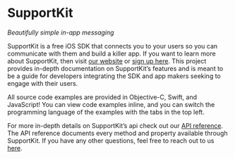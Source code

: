 # SupportKit
*Beautifully simple in-app messaging*

SupportKit is a free iOS SDK that connects you to your users so you can communicate with them and build a killer app. If you want to learn more about SupportKit, then visit [our website](https://supportkit.io) or [sign up here](https://app.supportkit.io/signup). This project provides in-depth documentation on SupportKit’s features and is meant to be a guide for developers integrating the SDK and app makers seeking to engage with their users.

All source code examples are provided in Objective-C, Swift, and JavaScript! You can view code examples inline, and you can switch the programming language of the examples with the tabs in the top left.

For more in-depth details on SupportKit’s api check out our [API reference](http://docs.supportkit.io/api/). The API reference documents every method and property available through SupportKit. If you have any other questions, feel free to reach out to us [here](mailto:help@supportkit.io).
